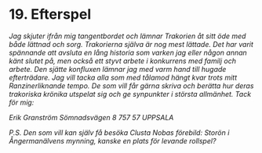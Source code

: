 <title>Efterspel - Den femte konfluxen</title>

# 19. Efterspel

*Jag skjuter ifrån mig tangentbordet och lämnar Trakorien åt sitt öde med både lättnad och sorg. Trakorierna själva är nog mest lättade. Det har varit spännande att avsluta en lång historia som varken jag eller någon annan känt slutet på, men också ett styvt arbete i konkurrens med familj och arbete. Den sjätte konfluxen lämnar jag med varm hand till hugade efterträdare. Jag vill tacka alla som med tålamod hängt kvar trots mitt Ranzinerliknande tempo. De som vill får gärna skriva och berätta hur deras trakoriska krönika utspelat sig och ge synpunkter i största allmänhet. Tack för mig:*

*Erik Granström
Sömnadsvägen 8
757 57 UPPSALA*

*P.S. Den som vill kan själv få besöka Clusta Nobas förebild: Storön i Ångermanälvens mynning, kanske en plats för levande rollspel?*
